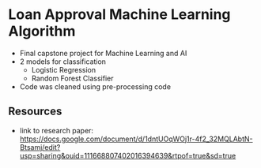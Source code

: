 # Loan Approval Machine Learning Algorithm
- Final capstone project for Machine Learning and AI
- 2 models for classification
  - Logistic Regression
  - Random Forest Classifier
- Code was cleaned using pre-processing code

 ## Resources
 - link to research paper: https://docs.google.com/document/d/1dntUOqWOj1r-4f2_32MQLAbtN-Btsamj/edit?usp=sharing&ouid=111668807402016394639&rtpof=true&sd=true 
